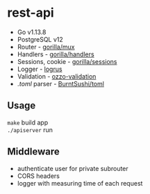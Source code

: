 # rest-api
* Go v1.13.8
* PostgreSQL v12
* Router - [gorilla/mux](https://github.com/gorilla/mux)
* Handlers - [gorilla/handlers](https://github.com/gorilla/handlers)
* Sessions, cookie - [gorilla/sessions](https://github.com/gorilla/sessions)
* Logger - [logrus](https://github.com/sirupsen/logrus)
* Validation - [ozzo-validation](https://github.com/go-ozzo/ozzo-validation)
* *.toml* parser - [BurntSushi/toml](https://github.com/BurntSushi/toml)

## Usage
```make``` build app<br/>
```./apiserver``` run

## Middleware
* authenticate user for private subrouter
* CORS headers
* logger with measuring time of each request
